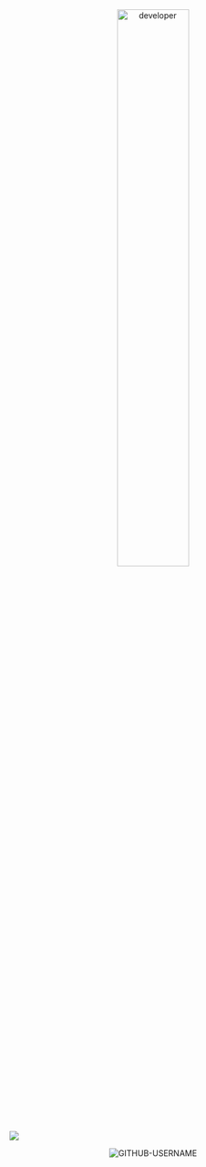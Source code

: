 <div align="center">
<img src="https://github.com/TomJS14/TomJS14/assets/133436558/24173c19-74b9-4caa-9fc2-afa176280fd6" alt="developer" width="50%" />
  <div>
    
  </div>
</div>

![](https://komarev.com/ghpvc/?username=TomJS14&color=green)

<p align="center"> <img src="https://komarev.com/ghpvc/?username=TomJS14&label=Profile%20views&color=ce9927&style=flat" alt="GITHUB-USERNAME" /> </p>

<!---
TomJS14/TomJS14 is a ✨ special ✨ repository because its `README.md` (this file) appears on your GitHub profile.
You can click the Preview link to take a look at your changes.
--->
